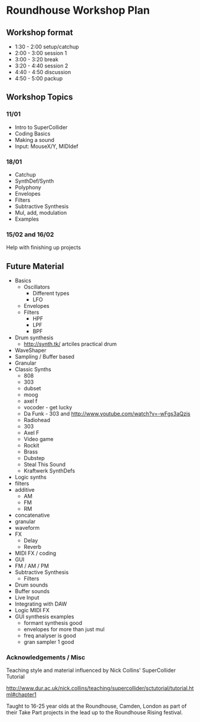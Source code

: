 # Roundhouse Workshop Plan  

## Workshop format

+ 1:30 - 2:00   setup/catchup
+ 2:00 - 3:00   session 1
+ 3:00 - 3:20   break
+ 3:20 - 4:40   session 2
+ 4:40 - 4:50   discussion
+ 4:50 - 5:00   packup

## Workshop Topics

### 11/01
+ Intro to SuperCollider
+ Coding Basics
+ Making a sound
+ Input: MouseX/Y, MIDIdef

### 18/01
+ Catchup
+ SynthDef/Synth
+ Polyphony
+ Envelopes
+ Filters
+ Subtractive Synthesis
+ Mul, add, modulation
+ Examples

### 15/02 and 16/02

Help with finishing up projects

## Future Material

+ Basics
    + Oscillators
        + Different types
        + LFO
    + Envelopes
    + Filters
        + HPF
        + LPF
        + BPF
+ Drum synthesis    
    + http://synth.tk/ artciles  practical drum
+ WaveShaper
+ Sampling / Buffer based
+ Granular
+ Classic Synths
    + 808
    + 303
    + dubset
    + moog
    + axel f
    + vocoder - get lucky
    + Da Funk - 303 and http://www.youtube.com/watch?v=-wFgs3aQzis
    + Radiohead
    + 303
    + Axel F
    + Video game 
    + Rockit
    + Brass
    + Dubstep
    + Steal This Sound
    + Kraftwerk SynthDefs
+ Logic synths
+ filters
+ additive
    + AM
    + FM
    + RM
+ concatenative
+ granular
+ waveform
+ FX
    + Delay
    + Reverb
+ MIDI FX / coding
+ GUI
+ FM / AM / PM
+ Subtractive Synthesis
    + Filters
+ Drum sounds
+ Buffer sounds
+ Live Input
+ Integrating with DAW
+ Logic MIDI FX
+ GUI synthesis examples
    * formant synthesis good
    * envelopes for more than just mul
    * freq analyser is good
    * gran sampler 1 good

### Acknowledgements / Misc

Teaching style and material influenced by Nick Collins' SuperCollider Tutorial 

http://www.dur.ac.uk/nick.collins/teaching/supercollider/sctutorial/tutorial.html#chapter1

Taught to 16-25 year olds at the Roundhouse, Camden, London as part of their Take Part projects in the lead up to the Roundhouse Rising festival.